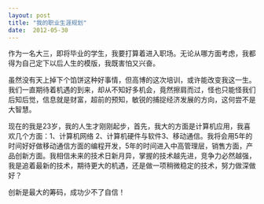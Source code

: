 ```yaml
---
layout: post
title: "我的职业生涯规划"
date:  2012-05-30
---
```


作为一名大三，即将毕业的学生，我要打算着进入职场。无论从哪方面考虑，我都得为自己定下以后人生的模版，我既害怕又兴奋。

虽然没有天上掉下个馅饼这种好事情，但高博的这次培训，或许能改变我这一生。我们一直期待着机遇的到来，却从不知好多机会，竟然擦肩而过，怪也只能怪我们后知后觉，信息就是财富，超前的预知，敏锐的捕捉经济发展的方向，这何尝不是大智慧。

现在的我是23岁，我的人生才刚刚起步，首先，我大的方面是计算机应用，我喜欢几个方面：1、计算机网络 2、计算机硬件与软件3、移动通信。我将会用5年的时间好好做移动通信方面的编程开发，5年的时间进入中高管理层，销售方面，产品创新方面。我相信未来的技术日新月异，掌握的技术越先进，竞争力必然越强，我是追着最新的技术，期待更大的机遇，还是做一项稍微稳定的技术，努力做深做好？

创新是最大的筹码，成功少不了自信！